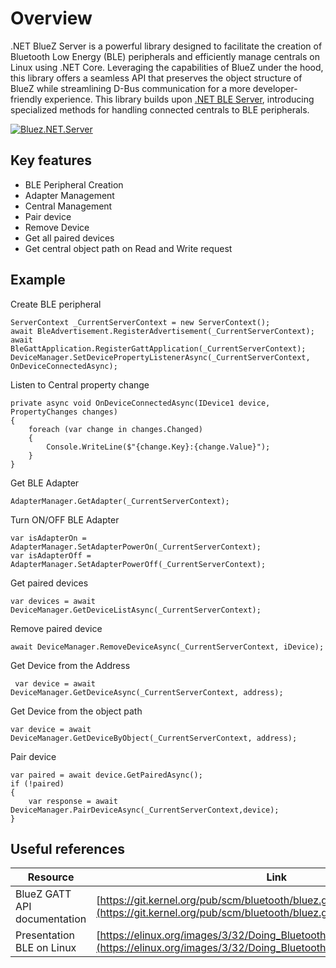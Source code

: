 # Overview

.NET BlueZ Server is a powerful library designed to facilitate the creation of Bluetooth Low Energy (BLE) peripherals and efficiently manage centrals on Linux using .NET Core. Leveraging the capabilities of BlueZ under the hood, this library offers a seamless API that preserves the object structure of BlueZ while streamlining D-Bus communication for a more developer-friendly experience.
 This library builds upon [.NET BLE Server](https://github.com/phylomeno/dotnet-ble-server), introducing specialized methods for handling connected centrals to BLE peripherals.
 
[![Bluez.NET.Server](https://img.shields.io/nuget/v/Bluez.NET.Server)](https://www.nuget.org/packages/Bluez.NET.Server/)


## Key features
- BLE Peripheral Creation
- Adapter Management
- Central Management
- Pair device
- Remove Device
- Get all paired devices
- Get central object path on Read and Write request

## Example


Create BLE peripheral

```
ServerContext _CurrentServerContext = new ServerContext();
await BleAdvertisement.RegisterAdvertisement(_CurrentServerContext);
await BleGattApplication.RegisterGattApplication(_CurrentServerContext);
DeviceManager.SetDevicePropertyListenerAsync(_CurrentServerContext, OnDeviceConnectedAsync);
```

Listen to Central property change

```
private async void OnDeviceConnectedAsync(IDevice1 device, PropertyChanges changes)
{
    foreach (var change in changes.Changed)
    {
        Console.WriteLine($"{change.Key}:{change.Value}");                  
    }
}
```

Get BLE Adapter 

```
AdapterManager.GetAdapter(_CurrentServerContext);
```

Turn ON/OFF BLE Adapter

```
var isAdapterOn = AdapterManager.SetAdapterPowerOn(_CurrentServerContext);
var isAdapterOff = AdapterManager.SetAdapterPowerOff(_CurrentServerContext);
```

Get paired devices

```
var devices = await DeviceManager.GetDeviceListAsync(_CurrentServerContext);
```

Remove paired device

```
await DeviceManager.RemoveDeviceAsync(_CurrentServerContext, iDevice);
```

Get Device from the Address

```
 var device = await DeviceManager.GetDeviceAsync(_CurrentServerContext, address);
```

Get Device from the object path

```
var device = await DeviceManager.GetDeviceByObject(_CurrentServerContext, address);
```

Pair device

```
var paired = await device.GetPairedAsync();
if (!paired)
{
    var response = await DeviceManager.PairDeviceAsync(_CurrentServerContext,device);
}
```

## Useful references
| Resource                                | Link                                                                                           |
|-----------------------------------------|------------------------------------------------------------------------------------------------|
| BlueZ GATT API documentation            | [https://git.kernel.org/pub/scm/bluetooth/bluez.git/tree/doc/gatt-api.txt](https://git.kernel.org/pub/scm/bluetooth/bluez.git/tree/doc/gatt-api.txt) |
| Presentation BLE on Linux               | [https://elinux.org/images/3/32/Doing_Bluetooth_Low_Energy_on_Linux.pdf](https://elinux.org/images/3/32/Doing_Bluetooth_Low_Energy_on_Linux.pdf)       |

